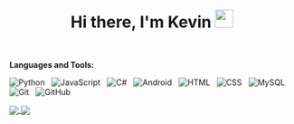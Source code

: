 <h1 align="center">Hi there, I'm Kevin <img
src="https://github.com/blackcater/blackcater/raw/main/images/Hi.gif" height="32" /></h1>

<br />

**Languages and Tools:** 

![Python](https://img.shields.io/badge/-Python-black?logo=Python&style=social)&nbsp;&nbsp;
![JavaScript](https://img.shields.io/badge/-JavaScript-black?logo=javascript&style=social)&nbsp;&nbsp;
![C#](https://img.shields.io/badge/-C-black?logo=c&style=social)&nbsp;&nbsp;
![Android](https://img.shields.io/badge/-Android-black?logo=android&style=social)&nbsp;&nbsp;
![HTML](https://img.shields.io/badge/-HTML5-black?logo=html5&style=social)&nbsp;&nbsp;
![CSS](https://img.shields.io/badge/-CSS3-black?logo=css3&style=social)&nbsp;&nbsp;
![MySQL](https://img.shields.io/badge/-MySQL-black?logo=mysql&style=social)&nbsp;&nbsp;
![Git](https://img.shields.io/badge/-Git-black?logo=git&style=social)&nbsp;&nbsp;
![GitHub](https://img.shields.io/badge/-GitHub-black?logo=github&style=social)&nbsp;&nbsp;


<a href="https://github.com/HighSchoolProgrammer/HighSchoolProgrammer/">
  <img align="center" src="https://github-readme-stats.vercel.app/api?username=HighSchoolProgrammer&show_icons=true&show=reviews,discussions_started,discussions_answered,prs_merged,prs_merged_percentage&rank_icon=percentile&include_all_commits=true" />
</a>
<a href="https://github.com/HighSchoolProgrammer/HighSchoolProgrammer/">
  <img align="center" src="https://github-readme-stats.vercel.app/api/wakatime?username=kevin909867&layout=compact" />
</a>
